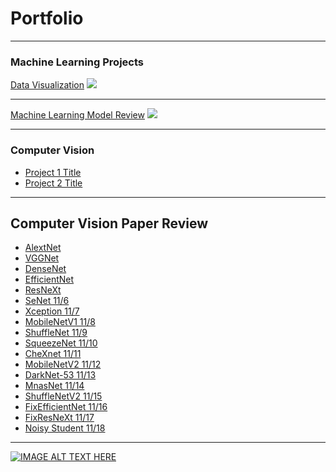 # Portfolio

---

### Machine Learning Projects

[Data Visualization](/sample_page)
<img src="images/dummy_thumbnail.jpg?raw=true"/>

---
[Machine Learning Model Review](/pdf/intermediatepythongithubio.pdf)
<img src="images/dummy_thumbnail.jpg?raw=true"/>

---

### Computer Vision

- [Project 1 Title](http://example.com/)
- [Project 2 Title](http://example.com/)

---

## Computer Vision Paper Review 

- [AlextNet](/cv_paper/Review_AleXNet.md)
- [VGGNet](/cv_paper/Review_VGGNet.md) 
- [DenseNet](/cv_paper/Review_DenseNet.md)
- [EfficientNet](/cv_paper/review_EfficientNet.md)
- [ResNeXt](/cv_paper/)
- [SeNet 11/6](/cv_paper/Review_SeNet.md)
- [Xception 11/7](/cv_paper/)
- [MobileNetV1 11/8](/cv_paper/Review_MobileNet.md)
- [ShuffleNet 11/9](/cv_paper/)
- [SqueezeNet 11/10](/cv_paper/Review_SqueezeNet.md)
- [CheXnet 11/11](/cv_paper/Review_CheXNet.md)
- [MobileNetV2 11/12](/cv_paper/Review_MobileNetV2.md)
- [DarkNet-53 11/13](/cv_paper/)
- [MnasNet 11/14](/cv_paper/)
- [ShuffleNetV2 11/15](/cv_paper/)
- [FixEfficientNet 11/16](/cv_paper/)
- [FixResNeXt 11/17](/cv_paper/)
- [Noisy Student 11/18](/cv_paper/)

---

[![IMAGE ALT TEXT HERE](http://img.youtube.com/vi/02vmIjAAY8c/0.jpg)](http://www.youtube.com/watch?v=02vmIjAAY8c)